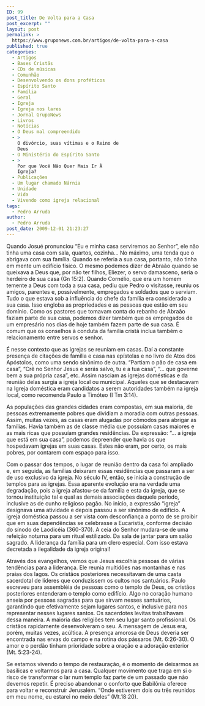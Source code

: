 ```yaml
---
ID: 99
post_title: De Volta para a Casa
post_excerpt: ""
layout: post
permalink: >
  https://www.gruponews.com.br/artigos/de-volta-para-a-casa
published: true
categories:
  - Artigos
  - Bases Cristãs
  - CDs de músicas
  - Comunhão
  - Desenvolvendo os dons proféticos
  - Espírito Santo
  - Família
  - Geral
  - Igreja
  - Igreja nos lares
  - Jornal GrupoNews
  - Livros
  - Notícias
  - O Deus mal compreendido
  - >
    O divórcio, suas vítimas e o Reino de
    Deus
  - O Ministério do Espírito Santo
  - >
    Por que Você Não Quer Mais Ir À
    Igreja?
  - Publicações
  - Um lugar chamado Nárnia
  - Unidade
  - Vida
  - Vivendo como igreja relacional
tags:
  - Pedro Arruda
author:
  - Pedro Arruda
post_date: 2009-12-01 21:23:27
---
```

Quando Josué pronunciou “Eu e minha casa serviremos ao Senhor”, ele não tinha uma casa com sala, quartos, cozinha... No máximo, uma tenda que o abrigava com sua família. Quando se referia a sua casa, portanto, não tinha em mente um edifício físico. O mesmo podemos dizer de Abraão quando se queixava a Deus que, por não ter filhos, Eliezer, o servo damasceno, seria o herdeiro de sua casa (Gn 15:2). Quando Cornélio, que era um homem temente a Deus com toda a sua casa, pediu que Pedro o visitasse, reuniu os amigos, parentes e, possivelmente, empregados e soldados que o serviam. Tudo o que estava sob a influência do chefe da família era considerado a sua casa. Isso engloba as propriedades e as pessoas que estão em seu domínio. Como os pastores que tomavam conta do rebanho de Abraão faziam parte de sua casa, podemos dizer também que os empregados de um empresário nos dias de hoje também fazem parte de sua casa. É comum que os conselhos à conduta da família cristã inclua também o relacionamento entre servos e senhor.

É nesse contexto que as igrejas se reuniam em casas. Daí a constante presença de citações de família e casa nas epístolas e no livro de Atos dos Apóstolos, como uma sendo sinônimo de outra. “Partiam o pão de casa em casa”, “Crê no Senhor Jesus e serás salvo, tu e a tua casa”, “... que governe bem a sua própria casa”, etc. Assim nasciam as igrejas domésticas e da reunião delas surgia a igreja local ou municipal. Aqueles que se destacavam na Igreja doméstica eram candidatos a serem autoridades também na igreja local, como recomenda Paulo a Timóteo (I Tm 3:14).

As populações das grandes cidades eram compostas, em sua maioria, de pessoas extremamente pobres que dividiam a moradia com outras pessoas. Assim, muitas vezes, as casas eram alugadas por cômodos para abrigar as famílias. Havia também as de classe média que possuíam casas maiores e as mais ricas que possuíam grandes residências. Da expressão: “... a igreja que está em sua casa”, podemos depreender que havia os que hospedavam igrejas em suas casas. Estes não eram, por certo, os mais pobres, por contarem com espaço para isso.

Com o passar dos tempos, o lugar de reunião dentro da casa foi ampliado e, em seguida, as famílias deixaram essas residências que passaram a ser de uso exclusivo da igreja. No século IV, então, se inicia a construção de templos para as igrejas. Essa aparente evolução era na verdade uma degradação, pois a igreja afastou-se da família e esta da igreja, que se tornou instituição tal e qual as demais associações daquele período, inclusive as de cunho religioso pagão. No início, a expressão “igreja” designava uma atividade e depois passou a ser sinônimo de edifício. A igreja doméstica passou a ser vista com desconfiança a ponto de se proibir que em suas dependências se celebrasse a Eucaristia, conforme decisão do sínodo de Laodicéia (360-370). A ceia do Senhor mudara-se de uma refeição noturna para um ritual estilizado. Da sala de jantar para um salão sagrado. A liderança da família para um clero especial. Com isso estava decretada a ilegalidade da igreja original!

Através dos evangelhos, vemos que Jesus escolhia pessoas de várias tendências para a liderança. Ele reunia multidões nas montanhas e nas praias dos lagos. Os cristãos posteriores necessitavam de uma casta sacerdotal de líderes que conduzissem os cultos nos santuários. Paulo escreveu para assembléia de pessoas como o templo de Deus, os cristãos posteriores entenderam o templo como edifício. Algo no coração humano anseia por pessoas sagradas para que sirvam nesses santuários, garantindo que efetivamente sejam lugares santos, e inclusive para nos representar nesses lugares santos. Os sacerdotes levitas trabalhavam dessa maneira. A maioria das religiões tem seu lugar santo profissional. Os cristãos rapidamente desenvolveram o seu. A mensagem de Jesus era, porém, muitas vezes, acúltica. A presença amorosa de Deus deveria ser encontrada nas ervas do campo e na rotina dos pássaros (Mt. 6:26-30). O amor e o perdão tinham prioridade sobre a oração e a adoração exterior (Mt. 5:23-24).

Se estamos vivendo o tempo de restauração, é o momento de deixarmos as basílicas e voltarmos para a casa. Qualquer movimento que traga em si o risco de transformar o lar num templo faz parte de um passado que não devemos repetir. É preciso abandonar o conforto que Babilônia oferece para voltar e reconstruir Jerusalém. “Onde estiverem dois ou três reunidos em meu nome, eu estarei no meio deles” (Mt.18:20).
